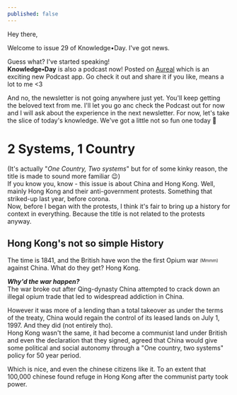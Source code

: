 ```yaml
---
published: false
---
```

Hey there,

Welcome to issue 29 of Knowledge•Day. I've got news.  

Guess what? I've started speaking!  
**Knowledge•Day** is also a podcast now! Posted on [Aureal](https://play.google.com/store/apps/details?id=co.titandlt.auditory) which is an exciting new Podcast app. Go check it out and share it if you like, means a lot to me <3  

And no, the newsletter is not going anywhere just yet. You'll keep getting the beloved text from me. I'll let you go anc check the Podcast out for now and I will ask about the experience in the next newsletter. For now, let's take the slice of today's knowledge. We've got a little not so fun one today 🤷  

# 2 Systems, 1 Country
(It's actually "_One Country, Two systems_" but for of some kinky reason, the title is made to sound more familiar 😉)  
If you know you, know - this issue is about China and Hong Kong. Well, mainly Hong Kong and their anti-government protests. Something that striked-up last year, before corona.  
Now, before I began with the protests, I think it's fair to bring up a history for context in everything. Because the title is not related to the protests anyway.  

## Hong Kong's not so simple History
The time is 1841, and the British have won the the first Opium war <sub><sup>(Mmmm)</sup></sub> against China. What do they get? Hong Kong.  

***Why'd the war happen?***  
The war broke out after Qing-dynasty China attempted to crack down an illegal opium trade that led to widespread addiction in China.   

However it was more of a lending than a total takeover as under the terms of the treaty, China would regain the control of its leased lands on July 1, 1997. And they did (not entirely tho).  
Hong Kong wasn't the same, it had become a communist land under British and even the declaration that they signed, agreed that China would give some political and social autonomy through a "One country, two systems" policy for 50 year period.  

Which is nice, and even the chinese citizens like it. To an extent that 100,000 chinese found refuge in Hong Kong after the communist party took power.